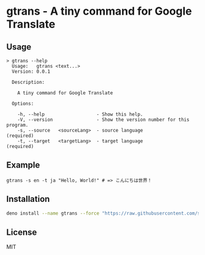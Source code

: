 # gtrans - A tiny command for Google Translate

## Usage

```
> gtrans --help
  Usage:   gtrans <text...>
  Version: 0.0.1

  Description:

    A tiny command for Google Translate

  Options:

    -h, --help                   - Show this help.
    -V, --version                - Show the version number for this program.
    -s, --source   <sourceLang>  - source language                            (required)
    -t, --target   <targetLang>  - target language                            (required)
```

## Example

```
gtrans -s en -t ja "Hello, World!" # => こんにちは世界！
```

## Installation

```sh
deno install --name gtrans --force "https://raw.githubusercontent.com/sheepla/gtrans/master/cli.ts"
```

## License

MIT
